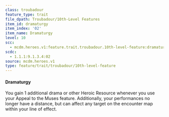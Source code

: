```yaml
---
class: troubadour
feature_type: trait
file_dpath: Troubadour/10th-Level Features
item_id: dramaturgy
item_index: '02'
item_name: Dramaturgy
level: 10
scc:
  - mcdm.heroes.v1:feature.trait.troubadour.10th-level-feature:dramaturgy
scdc:
  - 1.1.1:9.1.3.4:02
source: mcdm.heroes.v1
type: feature/trait/troubadour/10th-level-feature
---
```


#### Dramaturgy

You gain 1 additional drama or other Heroic Resource whenever you use your Appeal to the Muses feature. Additionally, your performances no longer have a distance, but can affect any target on the encounter map within your line of effect.
